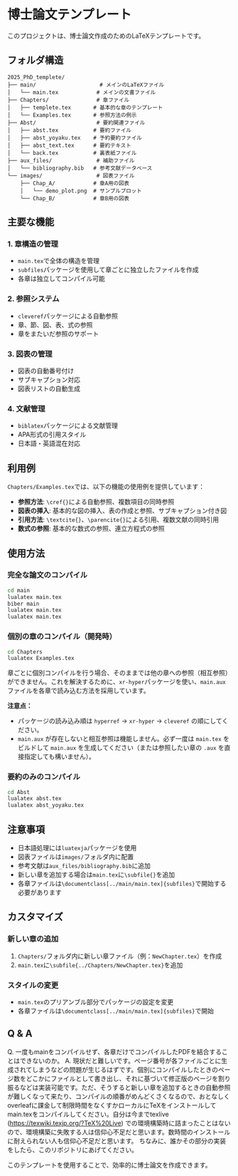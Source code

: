 # 博士論文テンプレート

このプロジェクトは、博士論文作成のためのLaTeXテンプレートです。

## フォルダ構造

```
2025_PhD_templete/
├── main/                    # メインのLaTeXファイル
│   └── main.tex            # メインの文書ファイル
├── Chapters/               # 章ファイル
│   ├── templete.tex       # 基本的な章のテンプレート
│   └── Examples.tex       # 参照方法の例示
├── Abst/                   # 要約関連ファイル
│   ├── abst.tex           # 要約ファイル
│   ├── abst_yoyaku.tex    # 予約要約ファイル
│   ├── abst_text.tex      # 要約テキスト
│   └── back.tex           # 裏表紙ファイル
├── aux_files/              # 補助ファイル
│   └── bibliography.bib   # 参考文献データベース
└── images/                 # 図表ファイル
    ├── Chap_A/            # 章A用の図表
    │   └── demo_plot.png  # サンプルプロット
    └── Chap_B/            # 章B用の図表
```

## 主要な機能

### 1. 章構造の管理
- `main.tex`で全体の構造を管理
- `subfiles`パッケージを使用して章ごとに独立したファイルを作成
- 各章は独立してコンパイル可能

### 2. 参照システム
- `cleveref`パッケージによる自動参照
- 章、節、図、表、式の参照
- 章をまたいだ参照のサポート

### 3. 図表の管理
- 図表の自動番号付け
- サブキャプション対応
- 図表リストの自動生成

### 4. 文献管理
- `biblatex`パッケージによる文献管理
- APA形式の引用スタイル
- 日本語・英語混在対応

## 利用例

`Chapters/Examples.tex`では、以下の機能の使用例を提供しています：

- **参照方法**: `\cref{}`による自動参照、複数項目の同時参照
- **図表の挿入**: 基本的な図の挿入、表の作成と参照、サブキャプション付き図
- **引用方法**: `\textcite{}`、`\parencite{}`による引用、複数文献の同時引用
- **数式の参照**: 基本的な数式の参照、連立方程式の参照

## 使用方法

### 完全な論文のコンパイル
```bash
cd main
lualatex main.tex
biber main
lualatex main.tex
lualatex main.tex
```

### 個別の章のコンパイル（開発時）
```bash
cd Chapters
lualatex Examples.tex
```

章ごとに個別コンパイルを行う場合、そのままでは他の章への参照（相互参照）ができません。これを解決するために、`xr-hyper`パッケージを使い、`main.aux`ファイルを各章で読み込む方法を採用しています。

**注意点：**
- パッケージの読み込み順は `hyperref` → `xr-hyper` → `cleveref` の順にしてください。
- `main.aux` が存在しないと相互参照は機能しません。必ず一度は `main.tex` をビルドして `main.aux` を生成してください（または参照したい章の `.aux` を直接指定しても構いません）。

### 要約のみのコンパイル
```bash
cd Abst
lualatex abst.tex
lualatex abst_yoyaku.tex
```

## 注意事項

- 日本語処理には`luatexja`パッケージを使用
- 図表ファイルは`images/`フォルダ内に配置
- 参考文献は`aux_files/bibliography.bib`に追加
- 新しい章を追加する場合は`main.tex`に`\subfile{}`を追加
- 各章ファイルは`\documentclass[../main/main.tex]{subfiles}`で開始する必要があります

## カスタマイズ

### 新しい章の追加
1. `Chapters/`フォルダ内に新しい章ファイル（例：`NewChapter.tex`）を作成
2. `main.tex`に`\subfile{../Chapters/NewChapter.tex}`を追加

### スタイルの変更
- `main.tex`のプリアンブル部分でパッケージの設定を変更
- 各章ファイルは`\documentclass[../main/main.tex]{subfiles}`で開始


## Q & A
Q. 一度もmainをコンパイルせず、各章だけでコンパイルしたPDFを結合することはできないのか。
A. 現状だと難しいです。ページ番号が各ファイルごとに生成されてしまうなどの問題が生じるはずです。個別にコンパイルしたときのページ数をどこかにファイルとして書き出し、それに基づいて修正版のページを割り振るなどは実装可能です。ただ、そうすると新しい章を追加するときの自動参照が難しくなって来たり、コンパイルの順番がめんどくさくなるので、おとなしくoverleafに課金して制限時間をなくすかローカルにTeXをインストールしてmain.texをコンパイルしてください。自分は今までtexlive (https://texwiki.texjp.org/?TeX%20Live) での環境構築時に詰まったことはないので、環境構築に失敗する人は信仰心不足だと思います。数時間のインストールに耐えられない人も信仰心不足だと思います。
ちなみに、誰かその部分の実装をしたら、このリポジトリにあげてください。

このテンプレートを使用することで、効率的に博士論文を作成できます。
